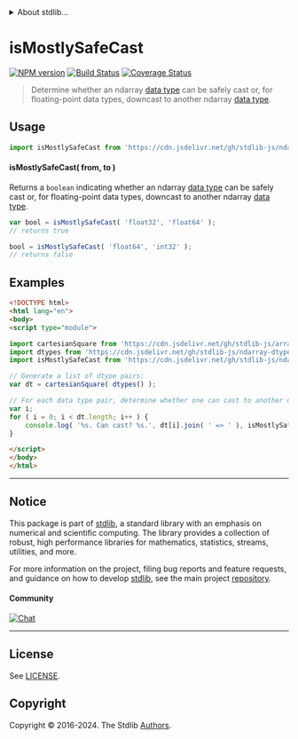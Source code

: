 <!--

@license Apache-2.0

Copyright (c) 2023 The Stdlib Authors.

Licensed under the Apache License, Version 2.0 (the "License");
you may not use this file except in compliance with the License.
You may obtain a copy of the License at

   http://www.apache.org/licenses/LICENSE-2.0

Unless required by applicable law or agreed to in writing, software
distributed under the License is distributed on an "AS IS" BASIS,
WITHOUT WARRANTIES OR CONDITIONS OF ANY KIND, either express or implied.
See the License for the specific language governing permissions and
limitations under the License.

-->


<details>
  <summary>
    About stdlib...
  </summary>
  <p>We believe in a future in which the web is a preferred environment for numerical computation. To help realize this future, we've built stdlib. stdlib is a standard library, with an emphasis on numerical and scientific computation, written in JavaScript (and C) for execution in browsers and in Node.js.</p>
  <p>The library is fully decomposable, being architected in such a way that you can swap out and mix and match APIs and functionality to cater to your exact preferences and use cases.</p>
  <p>When you use stdlib, you can be absolutely certain that you are using the most thorough, rigorous, well-written, studied, documented, tested, measured, and high-quality code out there.</p>
  <p>To join us in bringing numerical computing to the web, get started by checking us out on <a href="https://github.com/stdlib-js/stdlib">GitHub</a>, and please consider <a href="https://opencollective.com/stdlib">financially supporting stdlib</a>. We greatly appreciate your continued support!</p>
</details>

# isMostlySafeCast

[![NPM version][npm-image]][npm-url] [![Build Status][test-image]][test-url] [![Coverage Status][coverage-image]][coverage-url] <!-- [![dependencies][dependencies-image]][dependencies-url] -->

> Determine whether an ndarray [data type][@stdlib/ndarray/dtypes] can be safely cast or, for floating-point data types, downcast to another ndarray [data type][@stdlib/ndarray/dtypes].

<!-- Section to include introductory text. Make sure to keep an empty line after the intro `section` element and another before the `/section` close. -->

<section class="intro">

</section>

<!-- /.intro -->

<!-- Package usage documentation. -->



<section class="usage">

## Usage

```javascript
import isMostlySafeCast from 'https://cdn.jsdelivr.net/gh/stdlib-js/ndarray-base-assert-is-mostly-safe-data-type-cast@esm/index.mjs';
```

#### isMostlySafeCast( from, to )

Returns a `boolean` indicating whether an ndarray [data type][@stdlib/ndarray/dtypes] can be safely cast or, for floating-point data types, downcast to another ndarray [data type][@stdlib/ndarray/dtypes].

```javascript
var bool = isMostlySafeCast( 'float32', 'float64' );
// returns true

bool = isMostlySafeCast( 'float64', 'int32' );
// returns false
```

</section>

<!-- /.usage -->

<!-- Package usage notes. Make sure to keep an empty line after the `section` element and another before the `/section` close. -->

<section class="notes">

</section>

<!-- /.notes -->

<!-- Package usage examples. -->

<section class="examples">

## Examples

<!-- eslint no-undef: "error" -->

```html
<!DOCTYPE html>
<html lang="en">
<body>
<script type="module">

import cartesianSquare from 'https://cdn.jsdelivr.net/gh/stdlib-js/array-cartesian-square@esm/index.mjs';
import dtypes from 'https://cdn.jsdelivr.net/gh/stdlib-js/ndarray-dtypes@esm/index.mjs';
import isMostlySafeCast from 'https://cdn.jsdelivr.net/gh/stdlib-js/ndarray-base-assert-is-mostly-safe-data-type-cast@esm/index.mjs';

// Generate a list of dtype pairs:
var dt = cartesianSquare( dtypes() );

// For each data type pair, determine whether one can cast to another data type...
var i;
for ( i = 0; i < dt.length; i++ ) {
    console.log( '%s. Can cast? %s.', dt[i].join( ' => ' ), isMostlySafeCast.apply( null, dt[i] ) );
}

</script>
</body>
</html>
```

</section>

<!-- /.examples -->

<!-- Section to include cited references. If references are included, add a horizontal rule *before* the section. Make sure to keep an empty line after the `section` element and another before the `/section` close. -->

<section class="references">

</section>

<!-- /.references -->

<!-- Section for related `stdlib` packages. Do not manually edit this section, as it is automatically populated. -->

<section class="related">

</section>

<!-- /.related -->

<!-- Section for all links. Make sure to keep an empty line after the `section` element and another before the `/section` close. -->


<section class="main-repo" >

* * *

## Notice

This package is part of [stdlib][stdlib], a standard library with an emphasis on numerical and scientific computing. The library provides a collection of robust, high performance libraries for mathematics, statistics, streams, utilities, and more.

For more information on the project, filing bug reports and feature requests, and guidance on how to develop [stdlib][stdlib], see the main project [repository][stdlib].

#### Community

[![Chat][chat-image]][chat-url]

---

## License

See [LICENSE][stdlib-license].


## Copyright

Copyright &copy; 2016-2024. The Stdlib [Authors][stdlib-authors].

</section>

<!-- /.stdlib -->

<!-- Section for all links. Make sure to keep an empty line after the `section` element and another before the `/section` close. -->

<section class="links">

[npm-image]: http://img.shields.io/npm/v/@stdlib/ndarray-base-assert-is-mostly-safe-data-type-cast.svg
[npm-url]: https://npmjs.org/package/@stdlib/ndarray-base-assert-is-mostly-safe-data-type-cast

[test-image]: https://github.com/stdlib-js/ndarray-base-assert-is-mostly-safe-data-type-cast/actions/workflows/test.yml/badge.svg?branch=v0.2.2
[test-url]: https://github.com/stdlib-js/ndarray-base-assert-is-mostly-safe-data-type-cast/actions/workflows/test.yml?query=branch:v0.2.2

[coverage-image]: https://img.shields.io/codecov/c/github/stdlib-js/ndarray-base-assert-is-mostly-safe-data-type-cast/main.svg
[coverage-url]: https://codecov.io/github/stdlib-js/ndarray-base-assert-is-mostly-safe-data-type-cast?branch=main

<!--

[dependencies-image]: https://img.shields.io/david/stdlib-js/ndarray-base-assert-is-mostly-safe-data-type-cast.svg
[dependencies-url]: https://david-dm.org/stdlib-js/ndarray-base-assert-is-mostly-safe-data-type-cast/main

-->

[chat-image]: https://img.shields.io/gitter/room/stdlib-js/stdlib.svg
[chat-url]: https://app.gitter.im/#/room/#stdlib-js_stdlib:gitter.im

[stdlib]: https://github.com/stdlib-js/stdlib

[stdlib-authors]: https://github.com/stdlib-js/stdlib/graphs/contributors

[umd]: https://github.com/umdjs/umd
[es-module]: https://developer.mozilla.org/en-US/docs/Web/JavaScript/Guide/Modules

[deno-url]: https://github.com/stdlib-js/ndarray-base-assert-is-mostly-safe-data-type-cast/tree/deno
[deno-readme]: https://github.com/stdlib-js/ndarray-base-assert-is-mostly-safe-data-type-cast/blob/deno/README.md
[umd-url]: https://github.com/stdlib-js/ndarray-base-assert-is-mostly-safe-data-type-cast/tree/umd
[umd-readme]: https://github.com/stdlib-js/ndarray-base-assert-is-mostly-safe-data-type-cast/blob/umd/README.md
[esm-url]: https://github.com/stdlib-js/ndarray-base-assert-is-mostly-safe-data-type-cast/tree/esm
[esm-readme]: https://github.com/stdlib-js/ndarray-base-assert-is-mostly-safe-data-type-cast/blob/esm/README.md
[branches-url]: https://github.com/stdlib-js/ndarray-base-assert-is-mostly-safe-data-type-cast/blob/main/branches.md

[stdlib-license]: https://raw.githubusercontent.com/stdlib-js/ndarray-base-assert-is-mostly-safe-data-type-cast/main/LICENSE

[@stdlib/ndarray/dtypes]: https://github.com/stdlib-js/ndarray-dtypes/tree/esm

</section>

<!-- /.links -->
